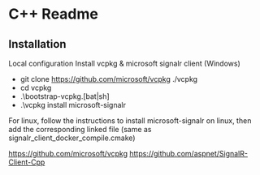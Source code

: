 # C++ Readme

## Installation
Local configuration
Install vcpkg & microsoft signalr client (Windows)
- git clone https://github.com/microsoft/vcpkg ./vcpkg
- cd vcpkg
- .\bootstrap-vcpkg.[bat|sh]
- .\vcpkg install microsoft-signalr

For linux, follow the instructions to install microsoft-signalr on linux, then add the corresponding linked file (same as signalr_client_docker_compile.cmake)

https://github.com/microsoft/vcpkg
https://github.com/aspnet/SignalR-Client-Cpp


